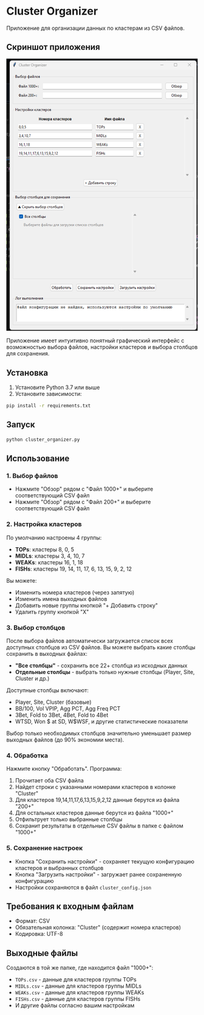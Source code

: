 # Cluster Organizer

Приложение для организации данных по кластерам из CSV файлов.

## Скриншот приложения

![Cluster Organizer Interface](screenshot.png)

Приложение имеет интуитивно понятный графический интерфейс с возможностью выбора файлов, настройки кластеров и выбора столбцов для сохранения.

## Установка

1. Установите Python 3.7 или выше
2. Установите зависимости:
```bash
pip install -r requirements.txt
```

## Запуск

```bash
python cluster_organizer.py
```

## Использование

### 1. Выбор файлов
- Нажмите "Обзор" рядом с "Файл 1000+" и выберите соответствующий CSV файл
- Нажмите "Обзор" рядом с "Файл 200+" и выберите соответствующий CSV файл

### 2. Настройка кластеров
По умолчанию настроены 4 группы:
- **TOPs**: кластеры 8, 0, 5
- **MIDLs**: кластеры 3, 4, 10, 7  
- **WEAKs**: кластеры 16, 1, 18
- **FISHs**: кластеры 19, 14, 11, 17, 6, 13, 15, 9, 2, 12

Вы можете:
- Изменить номера кластеров (через запятую)
- Изменить имена выходных файлов
- Добавить новые группы кнопкой "+ Добавить строку"
- Удалить группу кнопкой "X"

### 3. Выбор столбцов
После выбора файлов автоматически загружается список всех доступных столбцов из CSV файлов.
Вы можете выбрать какие столбцы сохранить в выходных файлах:

- **"Все столбцы"** - сохранить все 22+ столбца из исходных данных
- **Отдельные столбцы** - выбрать только нужные столбцы (Player, Site, Cluster и др.)

Доступные столбцы включают:
- Player, Site, Cluster (базовые)
- BB/100, Vol VPIP, Agg PCT, Agg Freq PCT
- 3Bet, Fold to 3Bet, 4Bet, Fold to 4Bet
- WTSD, Won $ at SD, W$WSF, и другие статистические показатели

Выбор только необходимых столбцов значительно уменьшает размер выходных файлов (до 90% экономии места).

### 4. Обработка
Нажмите кнопку "Обработать". Программа:
1. Прочитает оба CSV файла
2. Найдет строки с указанными номерами кластеров в колонке "Cluster"
3. Для кластеров 19,14,11,17,6,13,15,9,2,12 данные берутся из файла "200+"
4. Для остальных кластеров данные берутся из файла "1000+"
5. Отфильтрует только выбранные столбцы
6. Сохранит результаты в отдельные CSV файлы в папке с файлом "1000+"

### 5. Сохранение настроек
- Кнопка "Сохранить настройки" - сохраняет текущую конфигурацию кластеров и выбранных столбцов
- Кнопка "Загрузить настройки" - загружает ранее сохраненную конфигурацию
- Настройки сохраняются в файл `cluster_config.json`

## Требования к входным файлам
- Формат: CSV
- Обязательная колонка: "Cluster" (содержит номера кластеров)
- Кодировка: UTF-8

## Выходные файлы
Создаются в той же папке, где находится файл "1000+":
- `TOPs.csv` - данные для кластеров группы TOPs
- `MIDLs.csv` - данные для кластеров группы MIDLs
- `WEAKs.csv` - данные для кластеров группы WEAKs
- `FISHs.csv` - данные для кластеров группы FISHs
- И другие файлы согласно вашим настройкам
